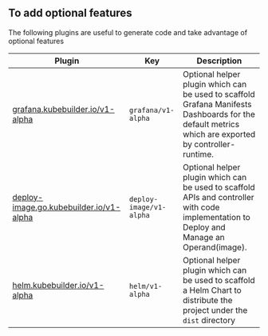 ## To add optional features

The following plugins are useful to generate code and take advantage of optional features

| Plugin                                            | Key                     | Description                                                                                                                                         |
|---------------------------------------------------|-------------------------|-----------------------------------------------------------------------------------------------------------------------------------------------------|
| [grafana.kubebuilder.io/v1-alpha][grafana]        | `grafana/v1-alpha`      | Optional helper plugin which can be used to scaffold Grafana Manifests Dashboards for the default metrics which are exported by controller-runtime. |
| [deploy-image.go.kubebuilder.io/v1-alpha][deploy] | `deploy-image/v1-alpha` | Optional helper plugin which can be used to scaffold APIs and controller with code implementation to Deploy and Manage an Operand(image).           |
| [helm.kubebuilder.io/v1-alpha][helm]              | `helm/v1-alpha`         | Optional helper plugin which can be used to scaffold a Helm Chart to distribute the project under the `dist` directory                              |

[grafana]: ./available/grafana-v1-alpha.md
[deploy]: ./available/deploy-image-plugin-v1-alpha.md
[helm]: ./available/helm-v1-alpha.md